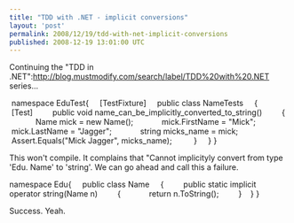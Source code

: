 ```yaml
---
title: "TDD with .NET - implicit conversions"
layout: 'post'
permalink: 2008/12/19/tdd-with-net-implicit-conversions
published: 2008-12-19 13:01:00 UTC
---
```

Continuing the &quot;TDD in .NET&quot;:http://blog.mustmodify.com/search/label/TDD%20with%20.NET series...

 namespace EduTest{
    [TestFixture]
    public class NameTests
    {
        [Test]
        public void name_can_be_implicitly_converted_to_string()
        {
            Name mick = new Name();
            mick.FirstName = &quot;Mick&quot;;
            mick.LastName = &quot;Jagger&quot;;
            string micks_name = mick;
            Assert.Equals(&quot;Mick Jagger&quot;, micks_name);
         }
    }
}

This won't compile. It complains that &quot;Cannot implicityly convert from type 'Edu. Name' to 'string'. We can go ahead and call this a failure.

namespace Edu{
    public class Name
    {
        public static implicit operator string(Name n)
        {
            return n.ToString();
        }
   }
}

Success. Yeah.
